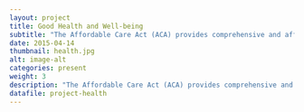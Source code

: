 ```yaml
---
layout: project
title: Good Health and Well-being
subtitle: "The Affordable Care Act (ACA) provides comprehensive and affordable health insurance for many uninsured individuals and families in the United States. To take advantage of the new law, individuals will need to investigate and select insurance plans and enroll into the online Federal Health Insurance Exchange. For many vulnerable populations, this will be challenging as they may have never had insurance before, and may lack expertise in selecting the appropriate insurance provider."
date: 2015-04-14
thumbnail: health.jpg
alt: image-alt
categories: present
weight: 3
description: "The Affordable Care Act (ACA) provides comprehensive and affordable health insurance for many uninsured individuals and families in the United States. To take advantage of the new law, individuals will need to investigate and select insurance plans and enroll into the online Federal Health Insurance Exchange. For many vulnerable populations, this will be challenging as they may have never had insurance before, and may lack expertise in selecting the appropriate insurance provider."
datafile: project-health
---
```

